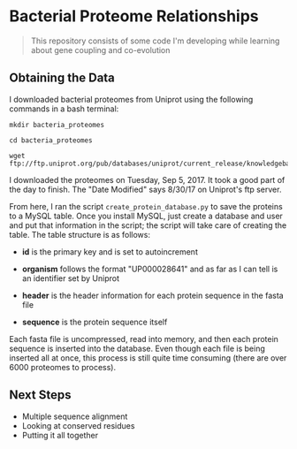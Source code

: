 # Bacterial Proteome Relationships

> This repository consists of some code I'm developing while learning about gene coupling and co-evolution

## Obtaining the Data
I downloaded bacterial proteomes from Uniprot using the following commands in a bash terminal:
```shell
mkdir bacteria_proteomes

cd bacteria_proteomes

wget ftp://ftp.uniprot.org/pub/databases/uniprot/current_release/knowledgebase/reference_proteomes/Bacteria/*
```
I downloaded the proteomes on Tuesday, Sep 5, 2017. It took a good part of the day to finish. The "Date Modified" says 8/30/17 on Uniprot's ftp server.

From here, I ran the script ```create_protein_database.py``` to save the proteins to a MySQL table. Once you install MySQL, just create a database and user and put that information in the script; the script will take care of creating the table. The table structure is as follows:

* **id** is the primary key and is set to autoincrement

* **organism** follows the format "UP000028641" and as far as I can tell is an identifier set by Uniprot

* **header** is the header information for each protein sequence in the fasta file

* **sequence** is the protein sequence itself

Each fasta file is uncompressed, read into memory, and then each protein sequence is inserted into the database. Even though each file is being inserted all at once, this process is still quite time consuming (there are over 6000 proteomes to process).

## Next Steps
* Multiple sequence alignment
* Looking at conserved residues
* Putting it all together
